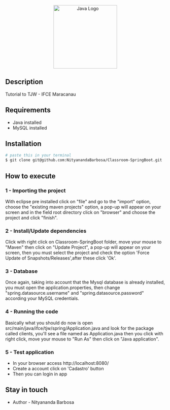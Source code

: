 <p align="center">
  <a href="https://github.com/NityanandaBarbosa/Classroom-SpringBoot" target="blank"><img src="https://seeklogo.com/images/S/spring-logo-9A2BC78AAF-seeklogo.com.png" width="200" alt="Java Logo" /></a>
</p>

## Description

Tutorial to TJW - IFCE Maracanau


## Requirements
- Java installed
- MySQL installed

## Installation

```bash
# paste this in your terminal
$ git clone git@github.com:NityanandaBarbosa/Classroom-SpringBoot.git
```

## How to execute
### 1 - Importing the project

With eclipse pre installed click on "file" and go to the "import" option, choose the "existing maven projects" option, a pop-up will appear on your screen and in the field root directory click on "browser" and choose the project and click "finish".

### 2 - Install/Update dependencies

Click with right click on Classroom-SpringBoot folder, move your mouse to "Maven" then click on "Update Project", a pop-up will appear on your screen, then you must select the project and check the option 'Force Update of Snapshots/Releases',after these click 'Ok'.

### 3 - Database

Once again, taking into account that the Mysql database is already installed, you must open the application.properties, then change "spring.datasource.username" and "spring.datasource.password" according your MySQL credentials.

### 4 - Running the code

Basically what you should do now is open src/main/java/ifce/tjw/spring/Application.java and look for the package called clients, you'll see a file named as Application.java then you click with right click, move your mouse to "Run As" then click on "Java application".

### 5 - Test application
- In your browser access http://localhost:8080/
- Create a account click on 'Cadastro' button
- Then you can login in app

## Stay in touch

- Author - Nityananda Barbosa
